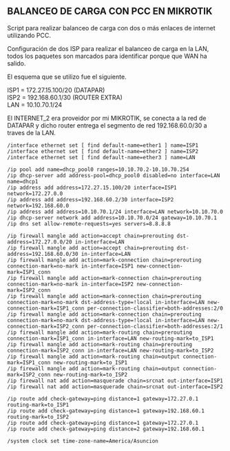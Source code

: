 ## BALANCEO DE CARGA CON PCC EN MIKROTIK

Script para realizar balanceo de carga con dos o más enlaces de internet utilizando PCC.

Configuración de dos ISP para realizar el balanceo de carga en la LAN, todos los paquetes son marcados para identificar porque que WAN ha salido.

El esquema que se utilizo fue el siguiente.

ISP1 = 172.27.15.100/20 (DATAPAR)  
ISP2 = 192.168.60.1/30 (ROUTER EXTRA)  
LAN = 10.10.70.1/24

El INTERNET_2 era proveidor por mi MIKROTIK, se conecta a la red de DATAPAR y dicho router entrega el segmento de red 192.168.60.0/30 a traves de la LAN.


```
/interface ethernet set [ find default-name=ether1 ] name=ISP1
/interface ethernet set [ find default-name=ether2 ] name=ISP2
/interface ethernet set [ find default-name=ether3 ] name=LAN

/ip pool add name=dhcp_pool0 ranges=10.10.70.2-10.10.70.254
/ip dhcp-server add address-pool=dhcp_pool0 disabled=no interface=LAN name=dhcp1
/ip address add address=172.27.15.100/20 interface=ISP1 network=172.27.0.0
/ip address add address=192.168.60.2/30 interface=ISP2 network=192.168.60.0
/ip address add address=10.10.70.1/24 interface=LAN network=10.10.70.0
/ip dhcp-server network add address=10.10.70.0/24 gateway=10.10.70.1
/ip dns set allow-remote-requests=yes servers=8.8.8.8

/ip firewall mangle add action=accept chain=prerouting dst-address=172.27.0.0/20 in-interface=LAN
/ip firewall mangle add action=accept chain=prerouting dst-address=192.168.60.0/30 in-interface=LAN
/ip firewall mangle add action=mark-connection chain=prerouting connection-mark=no-mark in-interface=ISP1 new-connection-mark=ISP1_conn
/ip firewall mangle add action=mark-connection chain=prerouting connection-mark=no-mark in-interface=ISP2 new-connection-mark=ISP2_conn
/ip firewall mangle add action=mark-connection chain=prerouting connection-mark=no-mark dst-address-type=!local in-interface=LAN new-connection-mark=ISP1_conn per-connection-classifier=both-addresses:2/0
/ip firewall mangle add action=mark-connection chain=prerouting connection-mark=no-mark dst-address-type=!local in-interface=LAN new-connection-mark=ISP2_conn per-connection-classifier=both-addresses:2/1
/ip firewall mangle add action=mark-routing chain=prerouting connection-mark=ISP1_conn in-interface=LAN new-routing-mark=to_ISP1
/ip firewall mangle add action=mark-routing chain=prerouting connection-mark=ISP2_conn in-interface=LAN new-routing-mark=to_ISP2
/ip firewall mangle add action=mark-routing chain=output connection-mark=ISP1_conn new-routing-mark=to_ISP1
/ip firewall mangle add action=mark-routing chain=output connection-mark=ISP2_conn new-routing-mark=to_ISP2
/ip firewall nat add action=masquerade chain=srcnat out-interface=ISP1
/ip firewall nat add action=masquerade chain=srcnat out-interface=ISP2

/ip route add check-gateway=ping distance=1 gateway=172.27.0.1 routing-mark=to_ISP1
/ip route add check-gateway=ping distance=1 gateway=192.168.60.1 routing-mark=to_ISP2
/ip route add check-gateway=ping distance=1 gateway=172.27.0.1
/ip route add check-gateway=ping distance=2 gateway=192.168.60.1

/system clock set time-zone-name=America/Asuncion
```